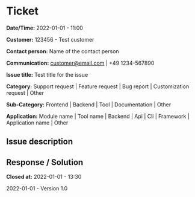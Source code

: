 # Ticket

**Date/Time:** 2022-01-01 -  11:00

**Customer:** 123456 - Test customer

**Contact person:** Name of the contact person

**Communication:** customer@email.com | +49 1234-567890

**Issue title:** Test title for the issue

**Category:** Support request | Feature request | Bug report | Customization request | Other

**Sub-Category:** Frontend | Backend | Tool | Documentation | Other

**Application:** Module name | Tool name | Backend | Api | Cli | Framework | Application name | Other

## Issue description

## Response / Solution

**Closed at:** 2022-01-01 - 13:30

2022-01-01 - Version 1.0
